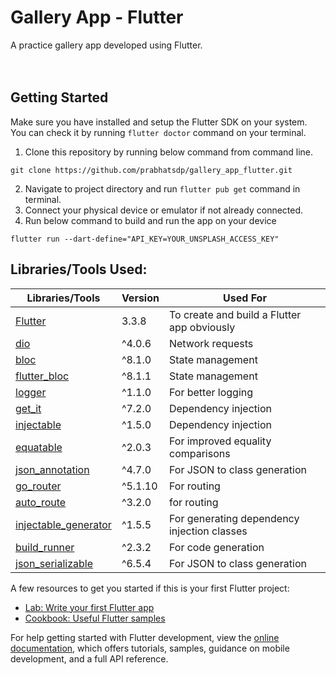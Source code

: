 # Gallery App - Flutter

A practice gallery app developed using Flutter.
<br/><br/><br/>
## Getting Started
Make sure you have installed and setup the Flutter SDK on your system.<br />
You can check it by running ```flutter doctor``` command on your terminal.
<br />
1. Clone this repository by running below command from command line.

```
git clone https://github.com/prabhatsdp/gallery_app_flutter.git
```
2. Navigate to project directory and run ```flutter pub get``` command in terminal.
3. Connect your physical device or emulator if not already connected.
4. Run below command to build and run the app on your device

```
flutter run --dart-define="API_KEY=YOUR_UNSPLASH_ACCESS_KEY"
```

## Libraries/Tools Used:

Libraries/Tools | Version | Used For | 
--- | --- | --- |
[Flutter](https://flutter.dev/) | 3.3.8  | To create and build a Flutter app obviously |
[dio](https://pub.dev/packages/dio) | ^4.0.6 | Network requests |
[bloc](https://pub.dev/packages/bloc) | ^8.1.0 | State management |
[flutter_bloc](https://pub.dev/packages/flutter_bloc) | ^8.1.1 | State management |
[logger](https://pub.dev/packages/logger) | ^1.1.0 | For better logging |
[get_it](https://pub.dev/packages/get_it) | ^7.2.0 | Dependency injection |
[injectable](https://pub.dev/packages/injectable) | ^1.5.0 | Dependency injection |
[equatable](https://pub.dev/packages/equatable) | ^2.0.3 | For improved equality comparisons |
[json_annotation](https://pub.dev/packages/json_annotation) | ^4.7.0 | For JSON to class generation |
[go_router](https://pub.dev/packages/go_router) | ^5.1.10 | For routing |
[auto_route](https://pub.dev/packages/auto_route) | ^3.2.0 | for routing |
[injectable_generator](https://pub.dev/packages/injectable_generator) | ^1.5.5 | For generating dependency injection classes |
[build_runner](https://pub.dev/packages/build_runner) | ^2.3.2 | For code generation |
[json_serializable](https://pub.dev/packages/json_serializable) | ^6.5.4 | For JSON to class generation |

A few resources to get you started if this is your first Flutter project:

- [Lab: Write your first Flutter app](https://docs.flutter.dev/get-started/codelab)
- [Cookbook: Useful Flutter samples](https://docs.flutter.dev/cookbook)

For help getting started with Flutter development, view the
[online documentation](https://docs.flutter.dev/), which offers tutorials,
samples, guidance on mobile development, and a full API reference.
